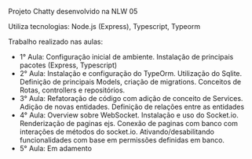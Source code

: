Projeto Chatty desenvolvido na NLW 05

Utiliza tecnologias: Node.js (Express), Typescript,  Typeorm


Trabalho realizado nas aulas:
- 1° Aula: Configuração inicial de ambiente. Instalação de principais pacotes (Express, Typescript)
- 2° Aula: Instalação e configuração do TypeOrm. Utilização do Sqlite. Definição de principais Models, criação de migrations. Conceitos de Rotas, controllers e repositórios.
- 3° Aula: Refatoração de código com adição de conceito de Services. Adição de novas entidades. Definição de relações entre as entidades
- 4° Aula: Overview sobre WebSocket. Instalação e uso do Socket.io. Renderização de paginas ejs. Conexão de paginas com banco com interações de métodos do socket.io. Ativando/desabilitando funcionalidades com base em permissões definidas em banco.
- 5° Aula: Em adamento
